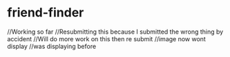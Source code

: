# friend-finder
//Working so far
//Resubmitting this because I submitted the wrong thing by accident
//Will do more work on this then re submit
//image now wont display
//was displaying before
